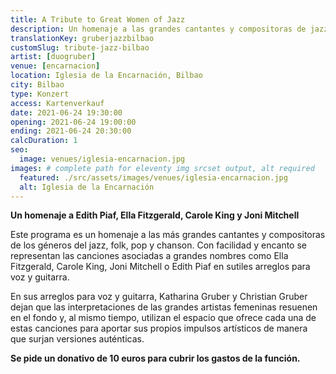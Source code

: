 ```yaml
---
title: A Tribute to Great Women of Jazz
description: Un homenaje a las grandes cantantes y compositoras de jazz, folk, pop y chanson. Concierto en Bilbao
translationKey: gruberjazzbilbao
customSlug: tribute-jazz-bilbao
artist: [duogruber]
venue: [encarnacion]
location: Iglesia de la Encarnación, Bilbao
city: Bilbao
type: Konzert
access: Kartenverkauf
date: 2021-06-24 19:30:00
opening: 2021-06-24 19:00:00
ending: 2021-06-24 20:30:00
calcDuration: 1
seo:
  image: venues/iglesia-encarnacion.jpg
images: # complete path for eleventy img srcset output, alt required
  featured: ./src/assets/images/venues/iglesia-encarnacion.jpg
  alt: Iglesia de la Encarnación
---
```


**Un homenaje a Edith Piaf, Ella Fitzgerald, Carole King y Joni Mitchell**

Este programa es un homenaje a las más grandes cantantes y compositoras de los géneros del jazz, folk, pop y chanson. Con facilidad y encanto se representan las canciones asociadas a grandes nombres como Ella Fitzgerald, Carole King, Joni Mitchell o Edith Piaf en sutiles arreglos para voz y guitarra.

En sus arreglos para voz y guitarra, Katharina Gruber y Christian Gruber dejan que las interpretaciones de las grandes artistas femeninas resuenen en el fondo y, al mismo tiempo, utilizan el espacio que ofrece cada una de estas canciones para aportar sus propios impulsos artísticos de manera que surjan versiones auténticas.

**Se pide un donativo de 10 euros para cubrir los gastos de la función.**
